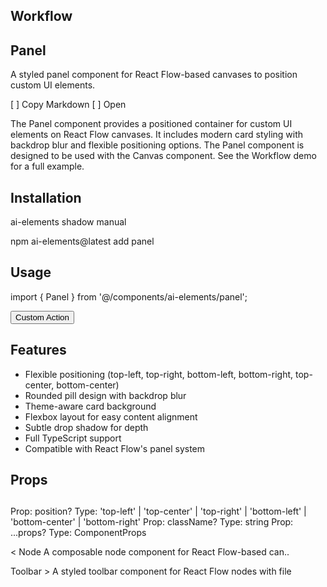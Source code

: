 ## Workflow

## Panel

A styled panel component for React Flow-based canvases to position custom UI elements.

[ ] Copy Markdown
[ ] Open

The Panel component provides a positioned container for custom UI elements on React Flow canvases. It includes modern card styling with backdrop blur and flexible positioning options.
The Panel component is designed to be used with the Canvas component. See the Workflow demo for a full example.

## Installation

ai-elements shadow manual

npm ai-elements@latest add panel

## Usage

import { Panel } from '@/components/ai-elements/panel';

<ReactFlow>
  <Panel position="top-left">
    <Button>Custom Action</Button>
  </Panel>
</ReactFlow>

## Features

- Flexible positioning (top-left, top-right, bottom-left, bottom-right, top-center, bottom-center)
- Rounded pill design with backdrop blur
- Theme-aware card background
- Flexbox layout for easy content alignment
- Subtle drop shadow for depth
- Full TypeScript support
- Compatible with React Flow's panel system

## Props

## <Panel />

Prop: position?
Type: 'top-left' | 'top-center' | 'top-right' | 'bottom-left' | 'bottom-center' | 'bottom-right'
Prop: className?
Type: string
Prop: ...props?
Type: ComponentProps<typeof Panel>

< Node
A composable node component for React Flow-based can..

Toolbar > A styled toolbar component for React Flow nodes with file